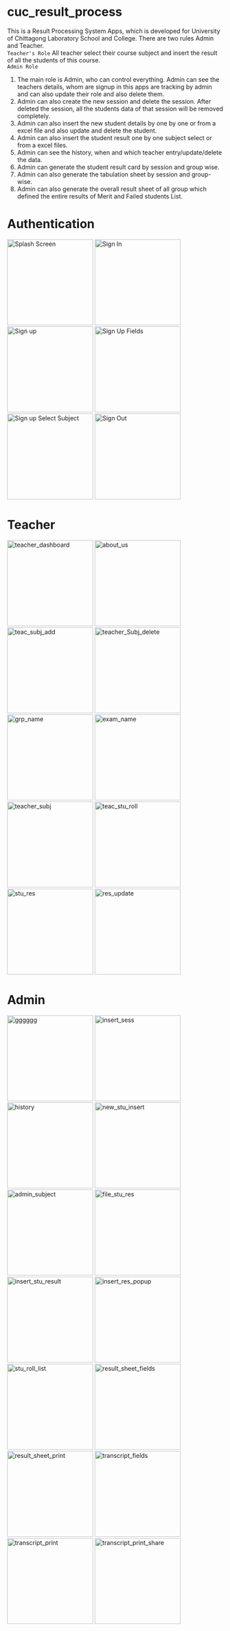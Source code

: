# cuc_result_process

This is a Result Processing System Apps, which is developed for University of Chittagong Laboratory School and College. There are two rules Admin and Teacher. <br/>
`Teacher's Role`
All teacher select their course subject and insert the result of all the students of this course.  <br/>
`Admin Role`
1. The main role is Admin, who can control everything. Admin can see the teachers details, whom are signup in this apps are tracking by admin and can also update their role and also delete them.
2. Admin can also create the new session and delete the session. After deleted the session, all the students data of that session will be removed completely.
3. Admin can also insert the new student details by one by one or from a excel file and also update and delete the student.
4. Admin can also insert the student result one by one subject select or from a excel files.
5. Admin can see the history, when and which teacher entry/update/delete the data.
6. Admin can generate the student result card by session and group wise.
7. Admin can also generate the tabulation sheet by session and group-wise.
8. Admin can also generate the overall result sheet of all group which defined the entire results of Merit and Failed students List.

# Authentication


<p>
  <img src="https://github.com/Saruj-chy/cuc_result_process/blob/main/cuc_ss/splash.jpg"   width="200" title="Splash Screen">
  <img src="https://github.com/Saruj-chy/cuc_result_process/blob/main/cuc_ss/sign_in.jpg"   width="200" title="Sign In">
  <img src="https://github.com/Saruj-chy/cuc_result_process/blob/main/cuc_ss/signup.jpg"   width="200" title="Sign up">
  <img src="https://github.com/Saruj-chy/cuc_result_process/blob/main/cuc_ss/signup_fields.jpg"   width="200" title="Sign Up Fields">
  <img src="https://github.com/Saruj-chy/cuc_result_process/blob/main/cuc_ss/signup_select_subj.jpg"   width="200" title="Sign up Select Subject">
  <img src="https://github.com/Saruj-chy/cuc_result_process/blob/main/cuc_ss/signout.jpg"   width="200" title="Sign Out">

</p>

# Teacher


<p>

  <img src="https://github.com/Saruj-chy/cuc_result_process/blob/main/cuc_ss/teacher/teacher_dashboard.jpg"   width="200" title="teacher_dashboard">
  <img src="https://github.com/Saruj-chy/cuc_result_process/blob/main/cuc_ss/teacher/about_us.jpg"   width="200" title="about_us">
  <img src="https://github.com/Saruj-chy/cuc_result_process/blob/main/cuc_ss/teacher/teac_subj_add.jpg"   width="200" title="teac_subj_add">
  <img src="https://github.com/Saruj-chy/cuc_result_process/blob/main/cuc_ss/teacher/teacher_Subj_delete.jpg"   width="200" title="teacher_Subj_delete">
  <img src="https://github.com/Saruj-chy/cuc_result_process/blob/main/cuc_ss/teacher/grp_name.jpg"   width="200" title="grp_name">
  <img src="https://github.com/Saruj-chy/cuc_result_process/blob/main/cuc_ss/teacher/exam_name.jpg"   width="200" title="exam_name">
  <img src="https://github.com/Saruj-chy/cuc_result_process/blob/main/cuc_ss/teacher/teacher_subj.jpg"   width="200" title="teacher_subj">
  <img src="https://github.com/Saruj-chy/cuc_result_process/blob/main/cuc_ss/teacher/teac_stu_roll.jpg"   width="200" title="teac_stu_roll">
  <img src="https://github.com/Saruj-chy/cuc_result_process/blob/main/cuc_ss/teacher/stu_res.jpg"   width="200" title="stu_res">
  <img src="https://github.com/Saruj-chy/cuc_result_process/blob/main/cuc_ss/teacher/res_update.jpg"   width="200" title="res_update">
</p>

# Admin


<p>

  <img src="https://github.com/Saruj-chy/cuc_result_process/blob/main/cuc_ss/admin/admin_dashboard.jpg"   width="200" title="gggggg">
  <img src="https://github.com/Saruj-chy/cuc_result_process/blob/main/cuc_ss/admin/insert_sess.jpg"   width="200" title="insert_sess">
  <img src="https://github.com/Saruj-chy/cuc_result_process/blob/main/cuc_ss/admin/history.jpg"   width="200" title="history">
  <img src="https://github.com/Saruj-chy/cuc_result_process/blob/main/cuc_ss/admin/new_stu_insert.jpg"   width="200" title="new_stu_insert">
  <img src="https://github.com/Saruj-chy/cuc_result_process/blob/main/cuc_ss/admin/admin_subject.jpg"   width="200" title="admin_subject">
  <img src="https://github.com/Saruj-chy/cuc_result_process/blob/main/cuc_ss/admin/file_stu_res.jpg"   width="200" title="file_stu_res">
  <img src="https://github.com/Saruj-chy/cuc_result_process/blob/main/cuc_ss/admin/insert_stu_result.jpg"   width="200" title="insert_stu_result">
  <img src="https://github.com/Saruj-chy/cuc_result_process/blob/main/cuc_ss/admin/insert_res_popup.jpg"   width="200" title="insert_res_popup">
  <img src="https://github.com/Saruj-chy/cuc_result_process/blob/main/cuc_ss/admin/stu_roll_list.jpg"   width="200" title="stu_roll_list">
  <img src="https://github.com/Saruj-chy/cuc_result_process/blob/main/cuc_ss/admin/result_sheet_fields.jpg"   width="200" title="result_sheet_fields">
  <img src="https://github.com/Saruj-chy/cuc_result_process/blob/main/cuc_ss/admin/result_sheet_print.jpg"   width="200" title="result_sheet_print">
  <img src="https://github.com/Saruj-chy/cuc_result_process/blob/main/cuc_ss/admin/transcript_fields.jpg"   width="200" title="transcript_fields">
  <img src="https://github.com/Saruj-chy/cuc_result_process/blob/main/cuc_ss/admin/transcript_print.jpg"   width="200" title="transcript_print">
  <img src="https://github.com/Saruj-chy/cuc_result_process/blob/main/cuc_ss/admin/transcript_print_share.jpg"   width="200" title="transcript_print_share">
</p>
